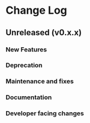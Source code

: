 # Change Log

## Unreleased (v0.x.x)

### New Features

### Deprecation

### Maintenance and fixes

### Documentation

### Developer facing changes
